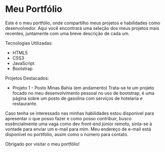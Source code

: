 # Meu Portfólio

Este é o meu portfólio, onde compartilho meus projetos e habilidades como desenvolvedor. Aqui você encontrará uma seleção dos meus projetos mais recentes, juntamente com uma breve descrição de cada um.

Tecnologias Utilizadas:
- HTML5
- CSS3
- JavaScript
- Bootstrap

Projetos Destacados:
- Projeto 1 - Posto Minas Bahia (em andamento)
  Trata-se te um projeto focado no meu desenvolvimento pessoal no uso de bootstrap, é uma página sobre um posto de gasolina com serviços de hotelaria e restaurante.

Caso tenha se interessado nas minhas habilidades estou disponivel para apresentar o que posso fazer e como posso contribuir, busco essêncialmente uma vaga como dev front-end júnior remoto, sinta-se à vontade para enviar um e-mail para mim. Meu endereço de e-mail está disponível no portifólio, assim como o número para contato.

Obrigado por visitar o meu portfólio!
